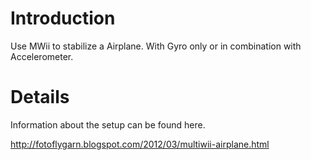 # Introduction #
Use MWii to stabilize a Airplane. With Gyro only or in combination with Accelerometer.


# Details #
Information about the setup can be found here.

http://fotoflygarn.blogspot.com/2012/03/multiwii-airplane.html